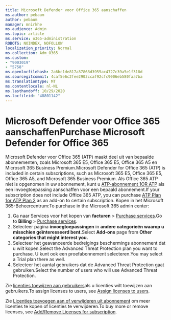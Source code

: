 ```yaml
---
title: Microsoft Defender voor Office 365 aanschaffen
ms.author: pebaum
author: pebaum
manager: mnirkhe
ms.audience: Admin
ms.topic: article
ms.service: o365-administration
ROBOTS: NOINDEX, NOFOLLOW
localization_priority: Normal
ms.collection: Adm_O365
ms.custom:
- "9003019"
- "5758"
ms.openlocfilehash: 2a6bc1de817a37868d3955ac4727c39a5e1f318d
ms.sourcegitcommit: 4caf5e6c2fee2903ccaf92cfc9006eb580faa7ba
ms.translationtype: MT
ms.contentlocale: nl-NL
ms.lasthandoff: 10/29/2020
ms.locfileid: "48801142"
---
```

# <a name="purchase-microsoft-defender-for-office-365"></a><span data-ttu-id="575eb-102">Microsoft Defender voor Office 365 aanschaffen</span><span class="sxs-lookup"><span data-stu-id="575eb-102">Purchase Microsoft Defender for Office 365</span></span>

<span data-ttu-id="575eb-103">Microsoft Defender voor Office 365 (ATP) maakt deel uit van bepaalde abonnementen, zoals Microsoft 365 E5, Office 365 E5, Office 365 A5 en Microsoft 365 Business Premium.</span><span class="sxs-lookup"><span data-stu-id="575eb-103">Microsoft Defender for Office 365 (ATP) is included in certain subscriptions, such as Microsoft 365 E5, Office 365 E5, Office 365 A5, and Microsoft 365 Business Premium.</span></span> <span data-ttu-id="575eb-104">Als Office 365 ATP niet is opgenomen in uw abonnement, kunt u [ATP-abonnement 1OR ATP](https:/www.microsoft.com/microsoft-365/exchange/advance-threat-protection?market=um#office-ProductsCompare-785zwzq) als een invoegtoepassing aanschaffen voor een bepaald abonnement.</span><span class="sxs-lookup"><span data-stu-id="575eb-104">If your subscription does not include Office 365 ATP, you can purchase [ATP Plan 1or ATP Plan 2](https:/www.microsoft.com/microsoft-365/exchange/advance-threat-protection?market=um#office-ProductsCompare-785zwzq) as an add-on to certain subscription.</span></span> <span data-ttu-id="575eb-105">Kopen in het Microsoft 365-Beheercentrum:</span><span class="sxs-lookup"><span data-stu-id="575eb-105">To purchase in the Microsoft 365 admin center:</span></span>

1. <span data-ttu-id="575eb-106">Ga naar Services voor het kopen van **facturen**   >   [Purchase services](https://go.microsoft.com/fwlink/p/?linkid=868433).</span><span class="sxs-lookup"><span data-stu-id="575eb-106">Go to  **Billing**  >  [Purchase services](https://go.microsoft.com/fwlink/p/?linkid=868433).</span></span>
2. <span data-ttu-id="575eb-107">Selecteer pagina **invoegtoepassingen**  in **andere categorieën waarop u misschien geïnteresseerd bent.**</span><span class="sxs-lookup"><span data-stu-id="575eb-107">Select **Add-ons**  page from **Other categories that might interest you.**</span></span>
3. <span data-ttu-id="575eb-108">Selecteer het geavanceerde bedreigings beschermings abonnement dat u wilt kopen.</span><span class="sxs-lookup"><span data-stu-id="575eb-108">Select the Advanced Threat Protection plan you want to purchase.</span></span> <span data-ttu-id="575eb-109">U kunt ook een proefabonnement selecteren.</span><span class="sxs-lookup"><span data-stu-id="575eb-109">You may select a Trial plan there as well.</span></span>
4. <span data-ttu-id="575eb-110">Selecteer het aantal gebruikers dat de Advanced Threat Protection gaat gebruiken.</span><span class="sxs-lookup"><span data-stu-id="575eb-110">Select the number of users who will use Advanced Threat Protection.</span></span>

<span data-ttu-id="575eb-111">Zie [licenties toewijzen aan gebruikers](https://docs.microsoft.com/microsoft-365/admin/manage/assign-licenses-to-users?view=o365-worldwide)als u licenties wilt toewijzen aan gebruikers.</span><span class="sxs-lookup"><span data-stu-id="575eb-111">To assign licenses to users, see [Assign licenses to users](https://docs.microsoft.com/microsoft-365/admin/manage/assign-licenses-to-users?view=o365-worldwide).</span></span>

<span data-ttu-id="575eb-112">Zie [Licenties toevoegen aan of verwijderen uit abonnement](https://docs.microsoft.com/microsoft-365/commerce/licenses/buy-licenses?view=o365-worldwide#add-or-remove-licenses-for-your-business-subscription) om meer licenties te kopen of licenties te verwijderen.</span><span class="sxs-lookup"><span data-stu-id="575eb-112">To buy more or remove licenses, see [Add/Remove Licenses for subscription](https://docs.microsoft.com/microsoft-365/commerce/licenses/buy-licenses?view=o365-worldwide#add-or-remove-licenses-for-your-business-subscription).</span></span>
